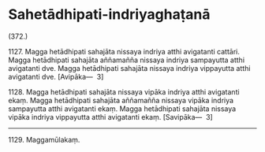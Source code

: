 

# Sahetādhipati-indriyaghaṭanā







(372.)

1127\. Magga hetādhipati sahajāta nissaya indriya atthi avigatanti cattāri. Magga hetādhipati sahajāta aññamañña nissaya indriya sampayutta atthi avigatanti dve. Magga hetādhipati sahajāta nissaya indriya vippayutta atthi avigatanti dve. [Avipāka—  3]

1128\. Magga hetādhipati sahajāta nissaya vipāka indriya atthi avigatanti ekaṃ. Magga hetādhipati sahajāta aññamañña nissaya vipāka indriya sampayutta atthi avigatanti ekaṃ. Magga hetādhipati sahajāta nissaya vipāka indriya vippayutta atthi avigatanti ekaṃ. [Savipāka—  3]

---

1129\. Maggamūlakaṃ.





